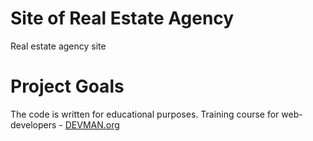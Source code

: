 # Site of Real Estate Agency

Real estate agency site

# Project Goals

The code is written for educational purposes. Training course for web-developers - [DEVMAN.org](https://devman.org)
